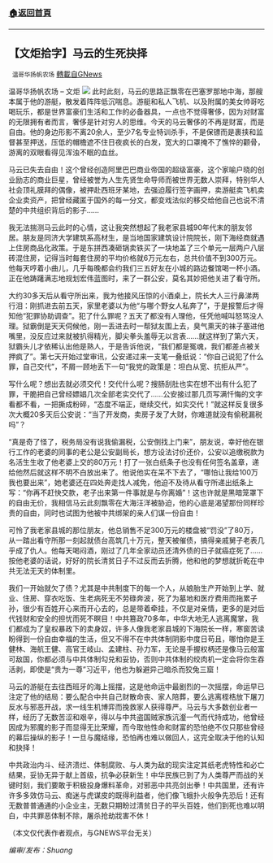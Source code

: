 ###  [:house:返回首頁](https://github.com/ourhimalayas/txt)
---


## 【文炬拾字】马云的生死抉择
` 温哥华扬帆农场` [轉載自GNews](https://gnews.org/zh-hans/1611470/)

温哥华扬帆农场 – 文炬
![](https://assets.gnews.org/wp-content/uploads/2021/08/专栏图-scaled.jpg)
此时此刻，马云的思路正飘零在巴塞罗那地中海，那艘本属于他的游艇，散发着阵阵低沉喘息。游艇和私人飞机、以及附属的美女帅哥吃喝玩乐，都是世界富豪们生活和工作的必备器具，一点也不觉得奢侈，因为对财富的无限拥有者而言，奢侈是针对穷人的思维。今天的马云奢侈的不再是财富，而是自由。他的身边形影不离20余人，至少7名专业特训杀手，不是保镖而是裹挟和监督甚至押送，压低的帽檐遮不住日夜疯长的白发，宽大的口罩掩不了憔悴的颧骨，游离的双眼看得见浑浊不眠的血丝。

马云已失去自由！这个曾经创造阿里巴巴商业帝国的超级富豪，这个家喻户晓的创业励志的商业巨星，曾经被誉为人生先贤生命导师而被世界无数人崇拜，特别华人社会顶礼膜拜的偶像，被押赴西班牙某地，去强迫履行签字画押，卖游艇卖飞机卖企业卖资产，把曾经藏匿于国外的每一分文，都变戏法似的移交给他自己也说不清楚的中共组织背后的影子……

我无法揣测马云此时的心情，这让我突然想起了我老家县城90年代末的朋友邻居。朋友是同济大学建筑系高材生，是当地国家建筑设计院院长，刚下海经商就遇上住房商品化政策。于是东拼西凑砸锅卖铁买了一块地盖了三个单元一层两户八层砖混住房，记得当时每套住房的平均价格就6万元左右，总共价值不到300万元。他每天哼着小曲儿，几乎每晚都会约我们三五好友在小城的路边餐馆喝一杯小酒。正在他踌躇满志地规划宏伟蓝图时，来了一群公安，莫名其妙把他关进了看守所。

大约30多天后从看守所出来，我为他接风压惊的小酒桌上，院长大人三行鼻涕两行泪：刚抓进去前五天，家里老婆以为他“与哪个野女人私奔了”，于是报警后才得知他“犯罪协助调查”。犯了什么罪呢？五天了都没有人理他，任凭他喊叫怒骂没人理。狱霸倒是天天伺候他，刚一丢进去时一帮狱友围上去，臭气熏天的袜子塞进他嘴里，没反应过来就被扒得精光，脚尖拳头羞辱无以言表……就这样到了第六天，狱霸头儿才依稀认出他是熟人，于是告诉他说，“我们都是冤魂，我们都差点被关押疯了”。第七天开始过堂审讯，公安递过来一支笔一叠纸说：“你自己说犯了什么罪，自己交代”，不屑一顾地丢下一句“我党的政策是：坦白从宽、抗拒从严”。

写什么呢？想出去就必须交代！交代什么呢？搜肠刮肚也实在想不出有什么犯了罪，干脆把自己曾经嫖娼几次全部老实交代了……公安接过那几页写满忏悔的文字看都不看，一把撕成粉碎，“态度不端正，继续交代，如实交代！”就这样反复很多次大概20多天后公安说：“当了开发商，卖房子发了大财，你难道就没有偷税漏税吗”？

“真是奇了怪了，税务局没有说我偷漏税，公安倒找上门来”，朋友说，幸好他在银行工作的老婆的同事的老公是公安副局长，想方设法讨价还价，公安以追缴税款为名活生生收了他老婆上交的80万元！打了一张白纸条子也没有任何签名盖章，递给他然后就这样不明不白放出来了。他说他实在呆不下去了，“哪怕让我给100万我也要出来”，她老婆还在四处奔走找人减免，他迫不及待从看守所递出纸条上写：“你再不赶快交款，老子出来第一件事就是与你离婚”！这也许就是黑暗笼罩下的自由无价，我相信马云此刻飘零在大海汪洋被胁迫，他的心底是渴望那份同样珍贵的自由，同时也试图为他被中共绑架的亲人们谋一份自由！

可怜了我老家县城的那位朋友，他总销售不足300万元的楼盘被“罚没”了80万，从一踏出看守所那一刻起就债台高筑几十万元，整天被催债，搞得亲戚舅子老表几乎成了仇人。他每天喝闷酒，刚过了几年全家动员还清外债的日子就癌症死了……按他老婆的话说，好好的院长清贫日子不过反而去折腾，他和他的梦想就折乾在中共无法无天的体制里。

我们一开始就欠了债？尤其是中共制度下的每一个人，从娘胎生产开始到上学、就业、住房、穿衣吃饭、生老病死无不劳碌奔波，死了为墓地和医疗费用而拖累子孙，很少有百姓开心来而开心去的，总是带着牵挂，不仅是对亲情，更多的是对后代钱财和安全的担忧而死不瞑目！中共篡政70多年，中华大地无人逃离魔掌，我们都成为了皇权暴政下的卖身奴，许多人像我老家县城的下海院长一样，寒窗苦读盼得到一份自由幸福的生活，但又不得不在中共体制阴影中度日苟且，哪怕你是王健林、海航王健、高官王岐山、孟建柱、孙力军，无论是手握权柄还是像马云般富可敌国，你都必须与中共体制勾兑和妥协，否则中共体制的绞肉机一定会将你生吞活剥，即使是“贵为一尊”习近平，他也为躲避异己暗杀而狡兔三窟！

马云的游艇在去往西班牙的海上摇摆，这是他命运中最剧烈的一次摇摆，命运早已注定了他的结局：要么配合中共自己财散命丧、家人陪葬，要么逃离桎梏放下屠刀反水与邪恶开战，求一线生机博弈而挽救家人获得尊严。马云与大多数创业者一样，经历了无数苦涩和艰辛，得以与中共盗国贼家族沆瀣一气而代持成功，他曾经因成为邪魔的影子而显得无比荣耀，而今取他性命和财富的恐怕绝不仅只那些曾经的幕后操纵的影子！一旦与魔结缘，恐怕再也难以做回人，这完全取决于他的认知和抉择！

中共政治内斗、经济溃烂、体制腐败、与人类为敌的现实注定其纸老虎特性和必亡结果，妥协无异于献上首级，抗争必获新生！中华民族已到了为人类尊严而战的关键时刻，我们要敢于积极投身爆料革命，对邪恶中共亮剑出拳！中共国里，还有许许多多效仿马云、痴迷与虎谋皮的既得利益者，他们像飞蛾扑火般争先恐后！还有无数普普通通的小企业主，无数只期盼过清贫日子的平头百姓，他们到死也难以明白，中共罪恶体制不除，屠杀抢劫戕害不休！

（本文仅代表作者观点，与GNEWS平台无关）

*编审/发布：Shuang*
